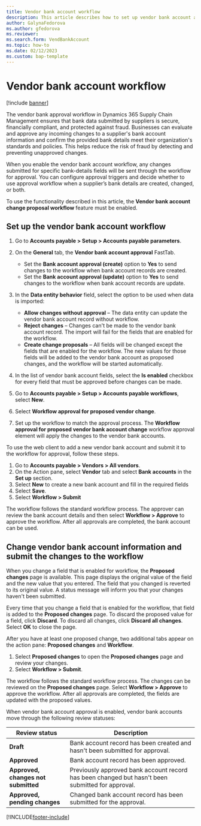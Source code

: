 ```yaml
---
title: Vendor bank account workflow
description: This article describes how to set up vendor bank account approval.
author: GalynaFedorova
ms.author: gfedorova
ms.reviewer: 
ms.search.form: VendBankAccount
ms.topic: how-to
ms.date: 02/12/2023
ms.custom: bap-template
---
```


# Vendor bank account workflow

[!include [banner](../includes/banner.md)]

The vendor bank approval workflow in Dynamics 365 Supply Chain Management ensures that bank data submitted by suppliers is secure, financially compliant, and protected against fraud. Businesses can evaluate and approve any incoming changes to a supplier's bank account information and confirm the provided bank details meet their organization's standards and policies. This helps reduce the risk of fraud by detecting and preventing unapproved changes. 

When you enable the vendor bank account workflow, any changes submitted for specific bank-details fields will be sent through the workflow for approval. You can configure approval triggers and decide whether to use approval workflow when a supplier’s bank details are created, changed, or both. 

To use the functionality described in this article, the **Vendor bank account change proposal workflow** feature must be enabled. 

## Set up the vendor bank account workflow

1. Go to **Accounts payable \> Setup \> Accounts payable parameters**.
2. On the **General** tab, the **Vendor bank account approval** FastTab.
   - Set the **Bank account approval (create)** option to **Yes** to send changes to the workflow when bank account records are created.
   - Set the **Bank account approval (update)** option to **Yes** to send changes to the workflow when bank account records are update.
3. In the **Data entity behavior** field, select the option to be used when data is imported:
    - **Allow changes without approval** – The data entity can update the vendor bank account record without workflow.
    - **Reject changes** – Changes can't be made to the vendor bank account record. The import will fail for the fields that are enabled for the workflow.
    - **Create change proposals** – All fields will be changed except the fields that are enabled for the workflow. The new values for those fields will be added to the vendor bank account as proposed changes, and the workflow will be started automatically.

4. In the list of vendor bank account fields, select the **Is enabled** checkbox for every field that must be approved before changes can be made.
5. Go to **Accounts payable \> Setup \> Accounts payable workflows**, select **New**.
6. Select **Workflow approval for proposed vendor change**. 
7. Set up the workflow to match the approval process. The **Workflow approval for proposed vendor bank account change** workflow approval element will apply the changes to the vendor bank accounts.

To use the web client to add a new vendor bank account and submit it to the workflow for approval, follow these steps.

1. Go to **Accounts payable \> Vendors \> All vendors**.
2. On the Action pane, select **Vendor** tab and select **Bank accounts** in the **Set up** section.
3. Select **New** to create a new bank account and fill in the required fields
4. Select **Save**.
5. Select **Workflow \> Submit**

The workflow follows the standard workflow process. The approver can review the bank account details and then select **Workflow \> Approve** to approve the workflow. After all approvals are completed, the bank account can be used.

## Change vendor bank account information and submit the changes to the workflow

When you change a field that is enabled for workflow, the **Proposed changes** page is available. This page displays the original value of the field and the new value that you entered. The field that you changed is reverted to its original value. A status message will inform you that your changes haven't been submitted. 

Every time that you change a field that is enabled for the workflow, that field is added to the **Proposed changes** page. To discard the proposed value for a field, click **Discard**. To discard all changes, click **Discard all changes**. Select **OK** to close the page.

After you have at least one proposed change, two additional tabs appear on the action pane: **Proposed changes** and **Workflow**.

1. Select **Proposed changes** to open the **Proposed changes** page and review your changes.
2. Select **Workflow \> Submit**.

The workflow follows the standard workflow process. The changes can be reviewed on the **Proposed changes** page. Select **Workflow \> Approve** to approve the workflow. After all approvals are completed, the fields are updated with the proposed values.

When vendor bank account approval is enabled, vendor bank accounts move through the following review statuses: 

| Review status | Description       | 
|-----------------|----------------------------------------------------------------------------------|
| **Draft**           | Bank account record has been created and hasn't been submitted for approval.     | 
| **Approved**        | Bank account record has been approved.       |
| **Approved, changes not submitted**        | Previously approved bank account record has been changed but hasn't been submitted for approval.       | 
| **Approved, pending changes**        | Changed bank account record has been submitted for the approval.                           | 



[!INCLUDE[footer-include](../../includes/footer-banner.md)]
